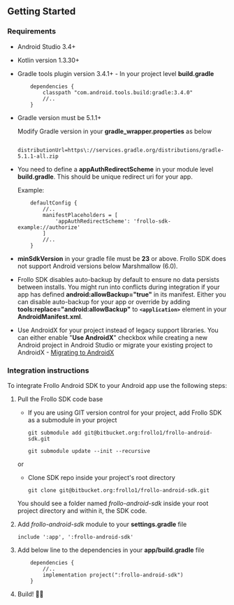 ## Getting Started

### Requirements

- Android Studio 3.4+
- Kotlin version 1.3.30+
- Gradle tools plugin version 3.4.1+ - In your project level **build.gradle**    
    ```    
        dependencies {    
            classpath "com.android.tools.build:gradle:3.4.0"    
            //..    
        }    
    ```
- Gradle version must be 5.1.1+

    Modify Gradle version in your **gradle_wrapper.properties** as below

    ```
        distributionUrl=https\://services.gradle.org/distributions/gradle-5.1.1-all.zip
    ```
- You need to define a **appAuthRedirectScheme** in your module level **build.gradle**. This should be unique redirect uri for your app.    

    Example:

    ```
        defaultConfig {
            //..
            manifestPlaceholders = [
                'appAuthRedirectScheme': 'frollo-sdk-example://authorize'
            ]
            //..
        }
    ```
- **minSdkVersion** in your gradle file must be **23** or above. Frollo SDK does not support Android versions below Marshmallow (6.0).
- Frollo SDK disables auto-backup by default to ensure no data persists between installs. You might run into conflicts during integration if your app has defined **android:allowBackup="true"** in its manifest. Either you can disable auto-backup for your app or override by adding **tools:replace="android:allowBackup"** to **`<application>`** element in your **AndroidManifest.xml**.
- Use AndroidX for your project instead of legacy support libraries. You can either enable "**Use AndroidX**" checkbox while creating a new Android project in Android Studio or migrate your existing project to AndroidX - [Migrating to AndroidX](https://developer.android.com/jetpack/androidx/migrate)

### Integration instructions

To integrate Frollo Android SDK to your Android app use the following steps:

1. Pull the Frollo SDK code base    

      - If you are using GIT version control for your project, add Frollo SDK as a submodule in your project    

        `git submodule add git@bitbucket.org:frollo1/frollo-android-sdk.git`    
    
        `git submodule update --init --recursive`    

      or

      - Clone SDK repo inside your project's root directory    

        `git clone git@bitbucket.org:frollo1/frollo-android-sdk.git`    

    You should see a folder named _frollo-android-sdk_ inside your root project directory and within it, the SDK code.

2. Add _frollo-android-sdk_ module to your **settings.gradle** file

    `include ':app', ':frollo-android-sdk'`

3. Add below line to the dependencies in your **app/build.gradle** file    
    ```    
        dependencies {    
            //..    
            implementation project(":frollo-android-sdk")    
        }    
    ```
4. Build! 👷‍♂️